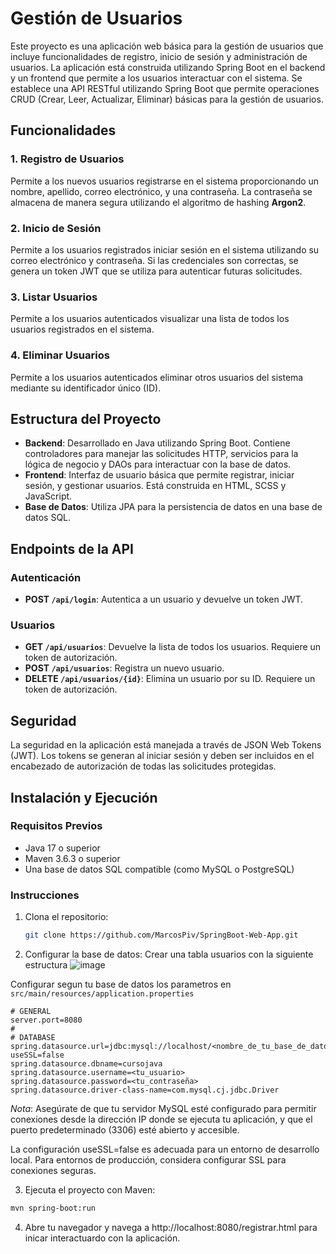 # Gestión de Usuarios

Este proyecto es una aplicación web básica para la gestión de usuarios que incluye funcionalidades de registro, inicio de sesión y administración de usuarios. La aplicación está construida utilizando Spring Boot en el backend y un frontend que permite a los usuarios interactuar con el sistema. Se establece una API RESTful utilizando Spring Boot que permite operaciones CRUD (Crear, Leer, Actualizar, Eliminar) básicas para la gestión de usuarios.

## Funcionalidades

### 1. Registro de Usuarios
Permite a los nuevos usuarios registrarse en el sistema proporcionando un nombre, apellido, correo electrónico, y una contraseña. La contraseña se almacena de manera segura utilizando el algoritmo de hashing **Argon2**.

### 2. Inicio de Sesión
Permite a los usuarios registrados iniciar sesión en el sistema utilizando su correo electrónico y contraseña. Si las credenciales son correctas, se genera un token JWT que se utiliza para autenticar futuras solicitudes.

### 3. Listar Usuarios
Permite a los usuarios autenticados visualizar una lista de todos los usuarios registrados en el sistema.

### 4. Eliminar Usuarios
Permite a los usuarios autenticados eliminar otros usuarios del sistema mediante su identificador único (ID).

## Estructura del Proyecto

- **Backend**: Desarrollado en Java utilizando Spring Boot. Contiene controladores para manejar las solicitudes HTTP, servicios para la lógica de negocio y DAOs para interactuar con la base de datos.
- **Frontend**: Interfaz de usuario básica que permite registrar, iniciar sesión, y gestionar usuarios. Está construida en HTML, SCSS y JavaScript.
- **Base de Datos**: Utiliza JPA para la persistencia de datos en una base de datos SQL.

## Endpoints de la API

### Autenticación
- **POST `/api/login`**: Autentica a un usuario y devuelve un token JWT.

### Usuarios
- **GET `/api/usuarios`**: Devuelve la lista de todos los usuarios. Requiere un token de autorización.
- **POST `/api/usuarios`**: Registra un nuevo usuario.
- **DELETE `/api/usuarios/{id}`**: Elimina un usuario por su ID. Requiere un token de autorización.

## Seguridad

La seguridad en la aplicación está manejada a través de JSON Web Tokens (JWT). Los tokens se generan al iniciar sesión y deben ser incluidos en el encabezado de autorización de todas las solicitudes protegidas.

## Instalación y Ejecución

### Requisitos Previos

- Java 17 o superior
- Maven 3.6.3 o superior
- Una base de datos SQL compatible (como MySQL o PostgreSQL)

### Instrucciones

1. Clona el repositorio:
   ```bash
   git clone https://github.com/MarcosPiv/SpringBoot-Web-App.git


2. Configurar la base de datos: 
Crear una tabla usuarios con la siguiente estructura
![image](https://github.com/user-attachments/assets/fa9580cf-db69-4372-b258-0cc861d2d590)

Configurar segun tu base de datos los parametros en
`src/main/resources/application.properties`
```
# GENERAL
server.port=8080
#
# DATABASE
spring.datasource.url=jdbc:mysql://localhost/<nombre_de_tu_base_de_datos>?useSSL=false
spring.datasource.dbname=cursojava
spring.datasource.username=<tu_usuario>
spring.datasource.password=<tu_contraseña>
spring.datasource.driver-class-name=com.mysql.cj.jdbc.Driver
```
*Nota*:
Asegúrate de que tu servidor MySQL esté configurado para permitir conexiones desde la dirección IP donde se ejecuta tu aplicación, y que el puerto predeterminado (3306) esté abierto y accesible.

La configuración useSSL=false es adecuada para un entorno de desarrollo local. Para entornos de producción, considera configurar SSL para conexiones seguras.

3. Ejecuta el proyecto con Maven:
```bash
mvn spring-boot:run
```
4. Abre tu navegador y navega a http://localhost:8080/registrar.html para inicar interactuardo con la aplicación.
